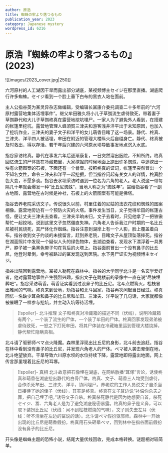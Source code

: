 ```yaml
---
author: 原浩
title: 蜘蛛の牢より落つるもの
publication_year: 2023
category: Japanese mystery
wordpress_id: 6216
---
```


# 原浩『蜘蛛の牢より落つるもの』(2023)

![[images/2023_cover.jpg|250]]

六河原村的人工湖因干旱而露出部分湖底，某视频博主セイジ在那里直播。湖底爬行许多蜘蛛。セイジ看到一个脸上垂下白布的黑衣人站在面前。

主人公指谷英为某灵异杂志做编辑，受编辑长冨康介委托调查二十多年前的“六河原村露营地集体活埋事件”。继父牟田雅久将小儿子草彅流生虐待致死，带着妻子草彅静代和大儿子草彅柊真在露营地挖坑埋尸。一家人为了避免外人看到，在搭建的帐篷里挖坑。露营地管理人蜂須賀三津夫和游客浅井洋平出于未知原因，也加入了挖坑作业，三津夫的妻子文子和洋平的女儿萌香目睹了这一场景。静代、柊真、三津夫、洋平四人被活埋，牟田在附近的管理大楼纵火后自缢身亡。静代、柊真被及时救出，得以存活。若干年后兴建的六河原水坝导致事发地点沉入水底。

指谷家访柊真。静代在事发六年后逐渐康复，一日突然溜出医院，不知所终。柊真回忆流生的尸体放在冷藏箱里，大家挖掘的时候地面上跑出许多蜘蛛，中途挖出一块有火箭图案的石板，下面还有一个骨壶。按照柊真的证词，帐篷里突然冒出一个不知名女性，命令三津夫和洋平一起挖掘，但当指谷问起有关女人的详情，柊真脸色大变，不愿多谈。指谷去水坝采访时遇到一位名为六角的老人。老人说这一带每隔几十年就会爆发一种“比丘尼蜘蛛”，当地人称之为“蜘蛛年”。冨给指谷看了一副古地图，露营地在古时候是神社，石板上的火箭图案有可能是佛塔。

指谷去养老院采访文子。传说很久以前，村里住着的尼姑的法衣花纹和蜘蛛的图案相像。露营地旁边有一个预防火灾的火塔。事件发生当日，文子觉得牟田的帐篷古怪，便让丈夫三津夫去查看。三津夫半晌未归，文子去看时，只见他拿了一把铁锹帮忙一起挖地。说到这里文子忽然僵直失神。六角老人告诉我江户时期的一名比丘尼被村民烧死，其尸体化作蜘蛛。指谷注意到湖岸上有一个人影，脸上覆盖着白布。指谷收到文子约谈的未接留言，赶到养老院，目睹文子从屋顶坠落摔死。指谷在湖面照片中发现一个疑似人头的绿色物体，去湖边查看，发现水下漂浮着一具男尸，脖子被一条黑色带子勾在背后的火塔上。指谷面前冒出一个没有鼻子的比丘尼，他登时晕倒，幸亏被路过的冨发现送到医院。水下男尸证实为视频博主セイジ。

指谷出院回到露营地。冨被人勒死在森林中。指谷的大学同学北斗是一名玄学爱好者，他对露营地事件产生强烈兴趣，指出文子在跳楼前的录像中一直在说“尽快埋葬吧”。指谷采访萌香。萌香证实看到过没鼻子的比丘尼。北斗点燃篝火，松枝冒出难闻的气味。柊真来到营地，劝指谷和北斗回家，指谷再次问起当日经过。柊真回忆一名缺少耳朵和鼻子的比丘尼和牟田、三津夫、洋平说了几句话，大家就都像被催眠了一样参与挖坑，并主动入坑等待活埋。

> [!spoiler]- 北斗推理
> 文子和柊真对冷藏箱的描述不同（伏线），说明冷藏箱有两个，一个装了流生的尸体，一个装了牟田的尸体。柊真回家发现弟弟被虐待致死，一怒之下打死牟田，将其尸体装在冷藏箱里运到管理大楼烧掉，静代帮忙隐瞒真相。

北斗请了驱邪师ペマ点火降魔。森林里浮现出比丘尼的身影，北斗前去追赶。指谷在林中看到没有鼻子的比丘尼，并发现六角老人的尸体。ペマ被人袭击晕倒在地，北斗绝望放弃。干旱导致六川原水坝的水位持续下降，露营地即将露出地面，网上传言那里埋着比丘尼的耳塚。

> [!spoiler]- 真相
> 北斗故意把石像埋在湖底，在网络散播“耳塚”言论，诱使柊真和萌香在湖底挖出静代的白骨尸体。柊真、文子、萌香三人均受到虐待，合作杀死牟田、三津夫、洋平，协同埋尸。养老院的工作人员说文子自杀当日接待了她的侄子（伏线），其实是柊真。柊真在文子耳边说“补偿你杀夫之罪，把自己埋了吧。”诱导文子自杀。柊真杀死静代是因为她想要自首，杀死セイジ、冨、六角老人是为了避免湖底秘密暴露。柊真的鼻子是义鼻，可以取下装扮比丘尼（伏线：闻不到松枝燃烧的气味），文子则失去左耳（伏线：听不清坐在左边的冨说的话）。北斗请ペマ假扮驱邪师。森林中一开始出现的比丘尼是萌香假扮，柊真用石头砸晕ペマ，回到林中在指谷面前假扮没有鼻子的比丘尼。

开头像是蜘蛛主题的恐怖小说，结尾大量伏线回收，完成本格转换。谜题相对较简单。